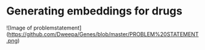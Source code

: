# Generating embeddings for drugs

![Image of problemstatement]
(https://github.com/Dweepa/Genes/blob/master/PROBLEM%20STATEMENT.png)
